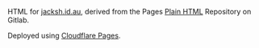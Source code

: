 HTML for [jacksh.id.au](https://jacksh.id.au), derived from the Pages [Plain HTML](https://gitlab.com/pages/plain-html) Repository on Gitlab.

Deployed using [Cloudflare Pages](https://pages.cloudflare.com).
